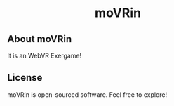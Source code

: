<h1 align="center">moVRin</h1>

## About moVRin
It is an WebVR Exergame!

## License

moVRin is open-sourced software. Feel free to explore!
